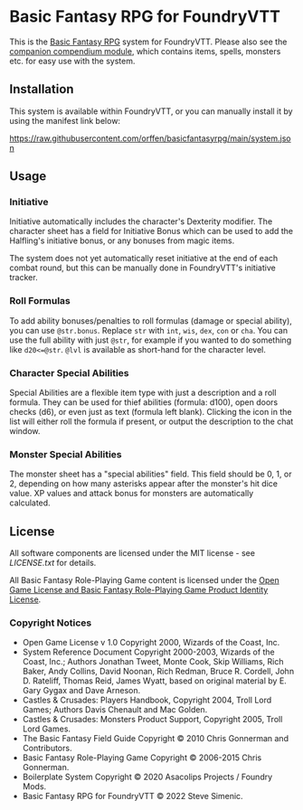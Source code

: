 # Basic Fantasy RPG for FoundryVTT

This is the [Basic Fantasy RPG](https://www.basicfantasy.org/) system for FoundryVTT. Please also see the [companion compendium module](https://github.com/Stew-rt/basicfantasyrpg-corerules-en), which contains items, spells, monsters etc. for easy use with the system.

## Installation

This system is available within FoundryVTT, or you can manually install it by using the manifest link below:

https://raw.githubusercontent.com/orffen/basicfantasyrpg/main/system.json

## Usage

### Initiative

Initiative automatically includes the character's Dexterity modifier. The character sheet has a field for Initiative Bonus which can be used to add the Halfling's initiative bonus, or any bonuses from magic items.

The system does not yet automatically reset initiative at the end of each combat round, but this can be manually done in FoundryVTT's initiative tracker.

### Roll Formulas

To add ability bonuses/penalties to roll formulas (damage or special ability), you can use `@str.bonus`. Replace `str` with `int`, `wis`, `dex`, `con` or `cha`. You can use the full ability with just `@str`, for example if you wanted to do something like `d20<=@str`. `@lvl` is available as short-hand for the character level.

### Character Special Abilities

Special Abilities are a flexible item type with just a description and a roll formula. They can be used for thief abilities (formula: d100), open doors checks (d6), or even just as text (formula left blank). Clicking the icon in the list will either roll the formula if present, or output the description to the chat window.

### Monster Special Abilities

The monster sheet has a "special abilities" field. This field should be 0, 1, or 2, depending on how many asterisks appear after the monster's hit dice value. XP values and attack bonus for monsters are automatically calculated.

## License

All software components are licensed under the MIT license - see *LICENSE.txt* for details.

All Basic Fantasy Role-Playing Game content is licensed under the [Open Game License and Basic Fantasy Role-Playing Game Product Identity License](https://www.basicfantasy.org/srd/#open_game_license).

### Copyright Notices

- Open Game License v 1.0 Copyright 2000, Wizards of the Coast, Inc.
- System Reference Document Copyright 2000-2003, Wizards of the Coast, Inc.; Authors Jonathan Tweet, Monte Cook, Skip Williams, Rich Baker, Andy Collins, David Noonan, Rich Redman, Bruce R. Cordell, John D. Rateliff, Thomas Reid, James Wyatt, based on original material by E. Gary Gygax and Dave Arneson.
- Castles & Crusades: Players Handbook, Copyright 2004, Troll Lord Games; Authors Davis Chenault and Mac Golden.
- Castles & Crusades: Monsters Product Support, Copyright 2005, Troll Lord Games.
- The Basic Fantasy Field Guide Copyright © 2010 Chris Gonnerman and Contributors.
- Basic Fantasy Role-Playing Game Copyright © 2006-2015 Chris Gonnerman.
- Boilerplate System Copyright © 2020 Asacolips Projects / Foundry Mods.
- Basic Fantasy RPG for FoundryVTT © 2022 Steve Simenic.
